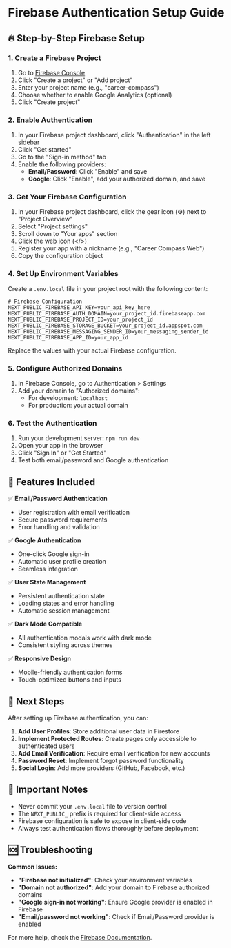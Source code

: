 # Firebase Authentication Setup Guide

## 🔥 **Step-by-Step Firebase Setup**

### **1. Create a Firebase Project**

1. Go to [Firebase Console](https://console.firebase.google.com/)
2. Click "Create a project" or "Add project"
3. Enter your project name (e.g., "career-compass")
4. Choose whether to enable Google Analytics (optional)
5. Click "Create project"

### **2. Enable Authentication**

1. In your Firebase project dashboard, click "Authentication" in the left sidebar
2. Click "Get started"
3. Go to the "Sign-in method" tab
4. Enable the following providers:
   - **Email/Password**: Click "Enable" and save
   - **Google**: Click "Enable", add your authorized domain, and save

### **3. Get Your Firebase Configuration**

1. In your Firebase project dashboard, click the gear icon (⚙️) next to "Project Overview"
2. Select "Project settings"
3. Scroll down to "Your apps" section
4. Click the web icon (</>)
5. Register your app with a nickname (e.g., "Career Compass Web")
6. Copy the configuration object

### **4. Set Up Environment Variables**

Create a `.env.local` file in your project root with the following content:

```env
# Firebase Configuration
NEXT_PUBLIC_FIREBASE_API_KEY=your_api_key_here
NEXT_PUBLIC_FIREBASE_AUTH_DOMAIN=your_project_id.firebaseapp.com
NEXT_PUBLIC_FIREBASE_PROJECT_ID=your_project_id
NEXT_PUBLIC_FIREBASE_STORAGE_BUCKET=your_project_id.appspot.com
NEXT_PUBLIC_FIREBASE_MESSAGING_SENDER_ID=your_messaging_sender_id
NEXT_PUBLIC_FIREBASE_APP_ID=your_app_id
```

Replace the values with your actual Firebase configuration.

### **5. Configure Authorized Domains**

1. In Firebase Console, go to Authentication > Settings
2. Add your domain to "Authorized domains":
   - For development: `localhost`
   - For production: your actual domain

### **6. Test the Authentication**

1. Run your development server: `npm run dev`
2. Open your app in the browser
3. Click "Sign In" or "Get Started"
4. Test both email/password and Google authentication

## 🔧 **Features Included**

✅ **Email/Password Authentication**
- User registration with email verification
- Secure password requirements
- Error handling and validation

✅ **Google Authentication**
- One-click Google sign-in
- Automatic user profile creation
- Seamless integration

✅ **User State Management**
- Persistent authentication state
- Loading states and error handling
- Automatic session management

✅ **Dark Mode Compatible**
- All authentication modals work with dark mode
- Consistent styling across themes

✅ **Responsive Design**
- Mobile-friendly authentication forms
- Touch-optimized buttons and inputs

## 🚀 **Next Steps**

After setting up Firebase authentication, you can:

1. **Add User Profiles**: Store additional user data in Firestore
2. **Implement Protected Routes**: Create pages only accessible to authenticated users
3. **Add Email Verification**: Require email verification for new accounts
4. **Password Reset**: Implement forgot password functionality
5. **Social Login**: Add more providers (GitHub, Facebook, etc.)

## 📝 **Important Notes**

- Never commit your `.env.local` file to version control
- The `NEXT_PUBLIC_` prefix is required for client-side access
- Firebase configuration is safe to expose in client-side code
- Always test authentication flows thoroughly before deployment

## 🆘 **Troubleshooting**

**Common Issues:**
- **"Firebase not initialized"**: Check your environment variables
- **"Domain not authorized"**: Add your domain to Firebase authorized domains
- **"Google sign-in not working"**: Ensure Google provider is enabled in Firebase
- **"Email/password not working"**: Check if Email/Password provider is enabled

For more help, check the [Firebase Documentation](https://firebase.google.com/docs/auth). 